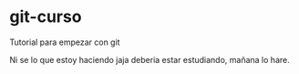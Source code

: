 # git-curso
Tutorial para empezar con git

Ni se lo que estoy haciendo jaja 
deberia estar estudiando, mañana lo hare.
